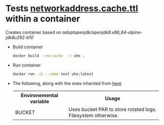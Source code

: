 <h1> Tests <a href="https://github.com/joavila/java/tree/master/tmp.I1JPAuziQF">networkaddress.cache.ttl</a> within a container</h1>
<p> Creates container based on <i>adoptopenjdk/openjdk8:x86_64-alpine-jdk8u292-b10</i></p>
<ul>
<li>
<p>Build container</p>

```bash
docker build --no-cache  -t uhe .
```

</li>
<li>
<p>Run container</p>

```bash
docker run -it --name test uhe:latest
```

</li>
<li>The following, along with the ones inherited from <a href="https://github.com/joavila/java/tree/master/tmp.I1JPAuziQF">here</a>
<table>
<tr>
<th>
Environemental variable
</th>
<th>
Usage
</th>
</tr>
<tr>
<td>
BUCKET
</td>
<td>Uses bucket PAR to store rotated logs. Filesystem otherwise.
</tr>
</table>
</li>
</ul>

